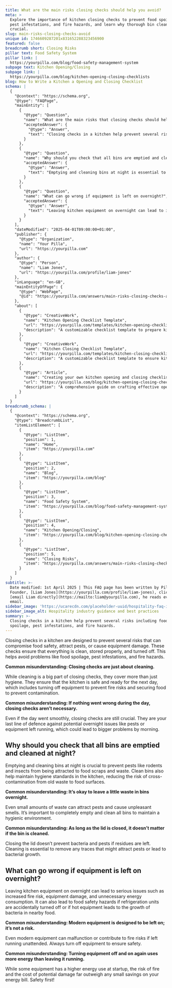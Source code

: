 ```yaml
---
title: What are the main risks closing checks should help you avoid?
meta: >
  Explore the importance of kitchen closing checks to prevent food spoilage,
  pest infestations, and fire hazards, and learn why thorough bin cleaning is
  crucial.
slug: main-risks-closing-checks-avoid
unique id: 1746609287201x831652288323456900
featured: false
breadcrumb short: Closing Risks
pillar text: Food Safety System
pillar link: |
  https://yourpilla.com/blog/food-safety-management-system
subpage text: Kitchen Opening/Closing
subpage link: |
  https://yourpilla.com/blog/kitchen-opening-closing-checklists
blog: How to Write a Kitchen a Opening and Closing Checklist
schema: |
  {
    "@context": "https://schema.org",
    "@type": "FAQPage",
    "mainEntity": [
      {
        "@type": "Question",
        "name": "What are the main risks that closing checks should help you avoid?",
        "acceptedAnswer": {
          "@type": "Answer",
          "text": "Closing checks in a kitchen help prevent several risks including food spoilage, pest infestations, and fire hazards. They ensure that everything is clean, stored appropriately, and that equipment is turned off. This addresses issues beyond mere cleaning by ensuring safety from potential overnight problems."
        }
      },
      {
        "@type": "Question",
        "name": "Why should you check that all bins are emptied and cleaned at night?",
        "acceptedAnswer": {
          "@type": "Answer",
          "text": "Emptying and cleaning bins at night is essential to prevent pests such as rodents and insects from being attracted to food scraps and waste. This practice helps to maintain high hygiene standards in the kitchen and reduces the risk of cross-contamination."
        }
      },
      {
        "@type": "Question",
        "name": "What can go wrong if equipment is left on overnight?",
        "acceptedAnswer": {
          "@type": "Answer",
          "text": "Leaving kitchen equipment on overnight can lead to increased fire risks, equipment damage, and unnecessary energy consumption. It poses safety hazards and could lead to food safety concerns if refrigeration units are turned off or if nearby food is exposed to heat, promoting bacterial growth."
        }
      }
    ],
    "dateModified": "2025-04-01T09:00:00+01:00",
    "publisher": {
      "@type": "Organization",
      "name": "Your Pilla",
      "url": "https://yourpilla.com"
    },
    "author": {
      "@type": "Person",
      "name": "Liam Jones",
      "url": "https://yourpilla.com/profile/liam-jones"
    },
    "inLanguage": "en-GB",
    "mainEntityOfPage": {
      "@type": "WebPage",
      "@id": "https://yourpilla.com/answers/main-risks-closing-checks-avoid"
    },
    "about": [
      {
        "@type": "CreativeWork",
        "name": "Kitchen Opening Checklist Template",
        "url": "https://yourpilla.com/templates/kitchen-opening-checklist",
        "description": "A customizable checklist template to prepare kitchens for operational duties, tailored to specific site requirements."
      },
      {
        "@type": "CreativeWork",
        "name": "Kitchen Closing Checklist Template",
        "url": "https://yourpilla.com/templates/kitchen-closing-checklist",
        "description": "A customizable checklist template to ensure kitchens are left in safe, clean, and secure conditions at the end of operations, tailored to specific site needs."
      },
      {
        "@type": "Article",
        "name": "Creating your own kitchen opening and closing checklists",
        "url": "https://yourpilla.com/blog/kitchen-opening-closing-checklists",
        "description": "A comprehensive guide on crafting effective opening and closing checklists for kitchen operations, ensuring safety and efficiency."
      }
    ]
  }
breadcrumb_schema: |
  {
    "@context": "https://schema.org",
    "@type": "BreadcrumbList",
    "itemListElement": [
      {
        "@type": "ListItem",
        "position": 1,
        "name": "Home",
        "item": "https://yourpilla.com"
      },
      {
        "@type": "ListItem",
        "position": 2,
        "name": "Blog",
        "item": "https://yourpilla.com/blog"
      },
      {
        "@type": "ListItem",
        "position": 3,
        "name": "Food Safety System",
        "item": "https://yourpilla.com/blog/food-safety-management-system"
      },
      {
        "@type": "ListItem",
        "position": 4,
        "name": "Kitchen Opening/Closing",
        "item": "https://yourpilla.com/blog/kitchen-opening-closing-checklists"
      },
      {
        "@type": "ListItem",
        "position": 5,
        "name": "Closing Risks",
        "item": "https://yourpilla.com/answers/main-risks-closing-checks-avoid"
      }
    ]
  }
subtitle: >-
  Date modified: 1st April 2025 | This FAQ page has been written by Pilla
  Founder, [Liam Jones](https://yourpilla.com/profile/liam-jones), click to
  [email Liam directly](https://mailto:liam@yourpilla.com), he reads every
  email.
sidebar_image: 'https://ucarecdn.com/placeholder-uuid/hospitality-faq-image.jpg'
sidebar_image_alt: Hospitality industry guidance and best practices
summary: >-
  Closing checks in a kitchen help prevent several risks including food
  spoilage, pest infestations, and fire hazards.
---
```

Closing checks in a kitchen are designed to prevent several risks that can compromise food safety, attract pests, or cause equipment damage. These checks ensure that everything is clean, stored properly, and turned off. This helps avoid problems like food spoilage, pest infestations, and fire hazards.

**Common misunderstanding: Closing checks are just about cleaning.**

While cleaning is a big part of closing checks, they cover more than just hygiene. They ensure that the kitchen is safe and ready for the next day, which includes turning off equipment to prevent fire risks and securing food to prevent contamination.

**Common misunderstanding: If nothing went wrong during the day, closing checks aren’t necessary.**

Even if the day went smoothly, closing checks are still crucial. They are your last line of defence against potential overnight issues like pests or equipment left running, which could lead to bigger problems by morning.

## Why should you check that all bins are emptied and cleaned at night?

Emptying and cleaning bins at night is crucial to prevent pests like rodents and insects from being attracted to food scraps and waste. Clean bins also help maintain hygiene standards in the kitchen, reducing the risk of cross-contamination from old waste to food surfaces.

**Common misunderstanding: It’s okay to leave a little waste in bins overnight.**

Even small amounts of waste can attract pests and cause unpleasant smells. It’s important to completely empty and clean all bins to maintain a hygienic environment.

**Common misunderstanding: As long as the lid is closed, it doesn’t matter if the bin is cleaned.**

Closing the lid doesn’t prevent bacteria and pests if residues are left. Cleaning is essential to remove any traces that might attract pests or lead to bacterial growth.

## What can go wrong if equipment is left on overnight?

Leaving kitchen equipment on overnight can lead to serious issues such as increased fire risk, equipment damage, and unnecessary energy consumption. It can also lead to food safety hazards if refrigeration units are accidentally turned off or if hot equipment leads to the growth of bacteria in nearby food.

**Common misunderstanding: Modern equipment is designed to be left on; it’s not a risk.**

Even modern equipment can malfunction or contribute to fire risks if left running unattended. Always turn off equipment to ensure safety.

**Common misunderstanding: Turning equipment off and on again uses more energy than leaving it running.**

While some equipment has a higher energy use at startup, the risk of fire and the cost of potential damage far outweigh any small savings on your energy bill. Safety first!
